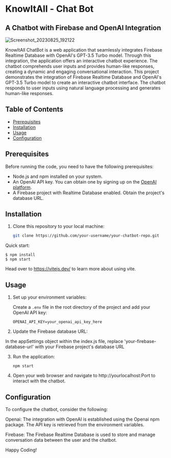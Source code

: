 # KnowItAll - Chat Bot
## A Chatbot with Firebase and OpenAI Integration

![Screenshot_20230825_192122](https://github.com/mohammadshahidbeigh/knowitall-ChatBot/assets/85876937/0b1fee88-da6a-423e-9c7c-a4311d921f02)



KnowItAll ChatBot is a web application that seamlessly integrates Firebase Realtime Database with OpenAI's GPT-3.5 Turbo model. Through this integration, the application offers an interactive chatbot experience. The chatbot comprehends user inputs and provides human-like responses, creating a dynamic and engaging conversational interaction. This project demonstrates the integration of Firebase Realtime Database and OpenAI's GPT-3.5 Turbo model to create an interactive chatbot interface. The chatbot responds to user inputs using natural language processing and generates human-like responses.

## Table of Contents

- [Prerequisites](#prerequisites)
- [Installation](#installation)
- [Usage](#usage)
- [Configuration](#configuration)


## Prerequisites

Before running the code, you need to have the following prerequisites:

- Node.js and npm installed on your system.
- An OpenAI API key. You can obtain one by signing up on the [OpenAI platform](https://beta.openai.com/signup/).
- A Firebase project with Realtime Database enabled. Obtain the project's database URL.

## Installation

1. Clone this repository to your local machine:

   ```bash
   git clone https://github.com/your-username/your-chatbot-repo.git

Quick start:

```
$ npm install
$ npm start
```

Head over to https://vitejs.dev/ to learn more about using vite.
## Usage

1. Set up your environment variables:
   
   Create a `.env` file in the root directory of the project and add your OpenAI API key:

   ```env
   OPENAI_API_KEY=your_openai_api_key_here
2. Update the Firebase database URL:

In the appSettings object within the index.js file, replace 'your-firebase-database-url' with your Firebase project's database URL

3. Run the application:
    ```
    npm start
    ```
4. Open your web browser and navigate to http://yourlocalhost:Port to interact with the chatbot.

   

## Configuration
To configure the chatbot, consider the following:

Openai: The integration with OpenAI is established using the Openai npm package. The API key is retrieved from the environment variables.


Firebase: The Firebase Realtime Database is used to store and manage conversation data between the user and the chatbot.

Happy Coding!
